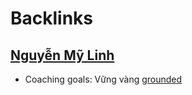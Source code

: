
# Backlinks
## [Nguyễn Mỹ Linh](<Nguyễn Mỹ Linh.md>)
- Coaching goals: Vững vàng [grounded](<grounded.md>)

